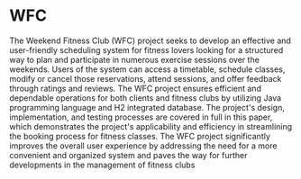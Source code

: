 # WFC
The Weekend Fitness Club (WFC) project seeks to develop an effective and user-friendly 
scheduling system for fitness lovers looking for a structured way to plan and participate in 
numerous exercise sessions over the weekends. Users of the system can access a timetable, 
schedule classes, modify or cancel those reservations, attend sessions, and offer feedback 
through ratings and reviews. The WFC project ensures efficient and dependable operations for 
both clients and fitness clubs by utilizing Java programming language and H2 integrated 
database. The project's design, implementation, and testing processes are covered in full in this 
paper, which demonstrates the project's applicability and efficiency in streamlining the booking 
process for fitness classes. The WFC project significantly improves the overall user experience 
by addressing the need for a more convenient and organized system and paves the way for 
further developments in the management of fitness clubs
